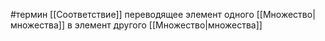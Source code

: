 #термин
[[Соответствие]] переводящее элемент одного [[Множество|множества]] в элемент другого [[Множество|множества]]